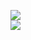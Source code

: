 [![](https://img.shields.io/badge/Made%20With-Github%20Spray-lightgrey.svg?style=for-the-badge&logo=github)](https://github.com/Annihil/github-spray#4491)  
[![](https://i.imgur.com/2DrTn0Z.gif)](https://github.com/Annihil/github-spray)